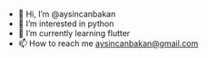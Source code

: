 - 👋 Hi, I’m @aysincanbakan
- 👀 I’m interested in python
- 🌱 I’m currently learning flutter
- 📫 How to reach me aysincanbakan@gmail.com


<!---
aysincanbakan/aysincanbakan is a ✨ special ✨ repository because its `README.md` (this file) appears on your GitHub profile.
You can click the Preview link to take a look at your changes.
--->

